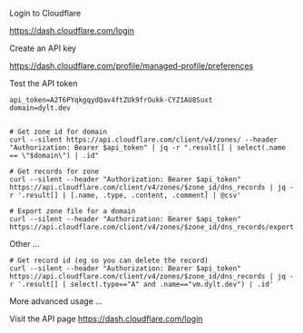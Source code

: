 Login to Cloudflare 

https://dash.cloudflare.com/login

Create an API key

https://dash.cloudflare.com/profile/managed-profile/preferences



Test the API token
```
api_token=A2T6PYqkgqydQav4ftZUk9frOukk-CYZ1AU8Suxt
domain=dylt.dev


# Get zone id for domain
curl --silent https://api.cloudflare.com/client/v4/zones/ --header "Authorization: Bearer $api_token" | jq -r ".result[] | select(.name == \"$domain\") | .id"

# Get records for zone
curl --silent --header "Authorization: Bearer $api_token" https://api.cloudflare.com/client/v4/zones/$zone_id/dns_records | jq -r '.result[] | [.name, .type, .content, .comment] | @csv'

# Export zone file for a domain
curl --silent --header "Authorization: Bearer $api_token" https://api.cloudflare.com/client/v4/zones/$zone_id/dns_records/export
```

Other ...
```
# Get record id (eg so you can delete the record)
curl --silent --header "Authorization: Bearer $api_token" https://api.cloudflare.com/client/v4/zones/$zone_id/dns_records | jq -r '.result[] | select(.type=="A" and .name=="vm.dylt.dev") | .id'
```
More advanced usage ...

Visit the API page
https://dash.cloudflare.com/login
